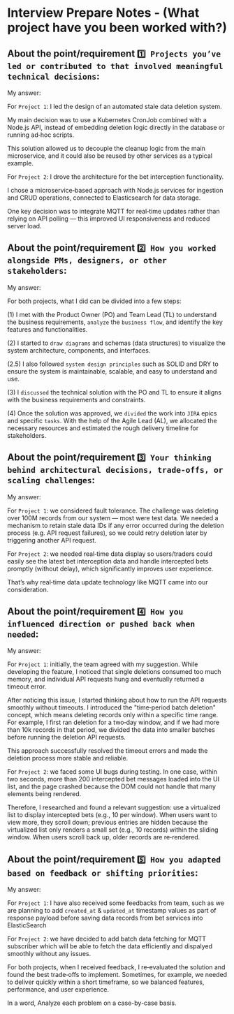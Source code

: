 # Interview Prepare Notes - (What project have you been worked with?)

## About the point/requirement `1️⃣ Projects you’ve led or contributed to that involved meaningful technical decisions`:

My answer:

For `Project 1`: I led the design of an automated stale data deletion system.

My main decision was to use a Kubernetes CronJob combined with a Node.js API, instead of embedding deletion logic directly in the database or running ad‑hoc scripts.

This solution allowed us to decouple the cleanup logic from the main microservice, and it could also be reused by other services as a typical example.

For `Project 2`: I drove the architecture for the bet interception functionality.

I chose a microservice‑based approach with Node.js services for ingestion and CRUD operations, connected to Elasticsearch for data storage.

One key decision was to integrate MQTT for real‑time updates rather than relying on API polling — this improved UI responsiveness and reduced server load.

## About the point/requirement `2️⃣ How you worked alongside PMs, designers, or other stakeholders`:

My answer:

For both projects, what I did can be divided into a few steps:

(1) I met with the Product Owner (PO) and Team Lead (TL) to understand the business requirements, `analyze` the `business flow`, and identify the key features and functionalities.

(2) I started to `draw diagrams` and schemas (data structures) to visualize the system architecture, components, and interfaces.

(2.5) I also followed `system design principles` such as SOLID and DRY to ensure the system is maintainable, scalable, and easy to understand and use.

(3) I `discussed` the technical solution with the PO and TL to ensure it aligns with the business requirements and constraints.

(4) Once the solution was approved, we `divided` the work into `JIRA` epics and specific `tasks`. With the help of the Agile Lead (AL), we allocated the necessary resources and estimated the rough delivery timeline for stakeholders.

## About the point/requirement `3️⃣ Your thinking behind architectural decisions, trade-offs, or scaling challenges`:

My answer:

For `Project 1`: we considered fault tolerance. The challenge was deleting over 100M records from our system — most were test data. We needed a mechanism to retain stale data IDs if any error occurred during the deletion process (e.g. API request failures), so we could retry deletion later by triggering another API request.

For `Project 2`: we needed real‑time data display so users/traders could easily see the latest bet interception data and handle intercepted bets promptly (without delay), which significantly improves user experience.

That’s why real‑time data update technology like MQTT came into our consideration.

## About the point/requirement `4️⃣ How you influenced direction or pushed back when needed`:

My answer:

For `Project 1`: initially, the team agreed with my suggestion. While developing the feature, I noticed that single deletions consumed too much memory, and individual API requests hung and eventually returned a timeout error.

After noticing this issue, I started thinking about how to run the API requests smoothly without timeouts. I introduced the "time‑period batch deletion" concept, which means deleting records only within a specific time range. For example, I first ran deletion for a two‑day window, and if we had more than 10k records in that period, we divided the data into smaller batches before running the deletion API requests.

This approach successfully resolved the timeout errors and made the deletion process more stable and reliable.

For `Project 2`: we faced some UI bugs during testing. In one case, within two seconds, more than 200 intercepted bet messages loaded into the UI list, and the page crashed because the DOM could not handle that many elements being rendered.

Therefore, I researched and found a relevant suggestion: use a virtualized list to display intercepted bets (e.g., 10 per window). When users want to view more, they scroll down; previous entries are hidden because the virtualized list only renders a small set (e.g., 10 records) within the sliding window. When users scroll back up, older records are re‑rendered.

## About the point/requirement `5️⃣ How you adapted based on feedback or shifting priorities`:

My answer:

For `Project 1`: I have also received some feedbacks from team, such as we are planning to add `created_at` & `updated_at` timestamp values as part of response payload before saving data records from bet services into ElasticSearch

For `Project 2`: we have decided to add batch data fetching for MQTT subscriber which will be able to fetch the data efficiently and dispalyed smoothly without any issues.

For both projects, when I received feedback, I re‑evaluated the solution and found the best trade‑offs to implement. Sometimes, for example, we needed to deliver quickly within a short timeframe, so we balanced features, performance, and user experience.

In a word, Analyze each problem on a case-by-case basis. 
